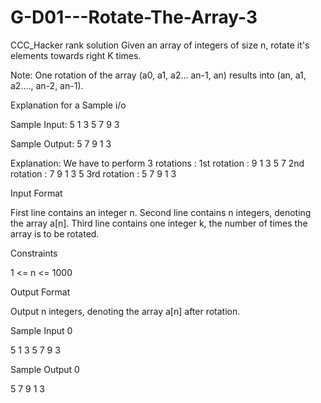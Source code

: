 # G-D01---Rotate-The-Array-3
CCC_Hacker rank solution
Given an array of integers of size n, rotate it's elements towards right K times.

Note: One rotation of the array (a0, a1, a2... an-1, an) results into (an, a1, a2...., an-2, an-1).

Explanation for a Sample i/o

Sample Input: 5 1 3 5 7 9 3

Sample Output: 5 7 9 1 3

Explanation: We have to perform 3 rotations : 1st rotation : 9 1 3 5 7 2nd rotation : 7 9 1 3 5 3rd rotation : 5 7 9 1 3

Input Format

First line contains an integer n. Second line contains n integers, denoting the array a[n]. Third line contains one integer k, the number of times the array is to be rotated.

Constraints

1 <= n <= 1000

Output Format

Output n integers, denoting the array a[n] after rotation.

Sample Input 0

5
1 3 5 7 9
3

Sample Output 0

5 7 9 1 3 
